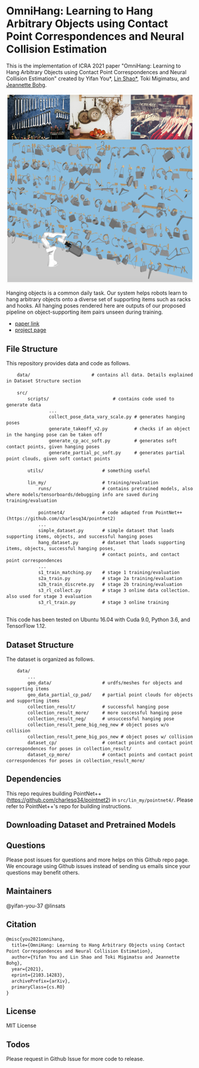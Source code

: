 # OmniHang: Learning to Hang Arbitrary Objects using Contact Point Correspondences and Neural Collision Estimation

This is the implementation of ICRA 2021 paper "OmniHang: Learning to Hang Arbitrary Objects using Contact Point Correspondences and Neural Collision Estimation" created by 
Yifan You*, <a href="https://linsats.github.io/" target="_blank">Lin Shao*</a>, Toki Migimatsu, and <a href="https://web.stanford.edu/~bohg/" target="_blank">Jeannette Bohg</a>.

![image1](./images/teaser.png)

Hanging objects is a common daily task. Our system helps robots learn to hang arbitrary objects onto a diverse set of supporting items such as racks and hooks. All hanging poses rendered here are outputs of our proposed pipeline on object-supporting item pairs unseen during training.

- [paper link](https://arxiv.org/pdf/2103.14283.pdf)
- [project page](https://sites.google.com/view/hangingobject/)


## File Structure

This repository provides data and code as follows.


```
    data/                       # contains all data. Details explained in Dataset Structure section
        
    src/    
        scripts/                        # contains code used to generate data
                ...
                collect_pose_data_vary_scale.py # generates hanging poses
                generate_takeoff_v2.py          # checks if an object in the hanging pose can be taken off
                generate_cp_acc_soft.py         # generates soft contact points, given hanging poses
                generate_partial_pc_soft.py     # generates partial point clouds, given soft contact points

    	utils/					    # something useful

    	lin_my/	                    # training/evaluation 
            runs/                   # contains pretrained models, also where models/tensorboards/debugging info are saved during training/evaluation

            pointnet4/              # code adapted from PointNet++ (https://github.com/charlesq34/pointnet2)
            ...
            simple_dataset.py       # simple dataset that loads supporting items, objects, and successful hanging poses
            hang_dataset.py         # dataset that loads supporting items, objects, successful hanging poses,
                                    # contact points, and contact point correspondences
            ...
            s1_train_matching.py    # stage 1 training/evaluation
            s2a_train.py            # stage 2a training/evaluation
            s2b_train_discrete.py   # stage 2b training/evaluation
            s3_rl_collect.py        # stage 3 online data collection. also used for stage 3 evaluation
            s3_rl_train.py          # stage 3 online training


```
This code has been tested on Ubuntu 16.04 with Cuda 9.0, Python 3.6, and TensorFlow 1.12.

## Dataset Structure
The dataset is organized as follows.

```
    data/
        ...
        geo_data/                   # urdfs/meshes for objects and supporting items
        geo_data_partial_cp_pad/    # partial point clouds for objects and supporting items
        collection_result/          # successful hanging pose
        collection_result_more/     # more successful hanging pose
        collection_result_neg/      # unsuccessful hanging pose
        collection_result_pene_big_neg_new # object poses w/o collision
        collection_result_pene_big_pos_new # object poses w/ collision
        dataset_cp/                 # contact points and contact point correspondences for poses in collection_result/
        dataset_cp_more/            # contact points and contact point correspondences for poses in collection_result_more/

```

## Dependencies

This repo requires building PointNet++(https://github.com/charlesq34/pointnet2) in `src/lin_my/pointnet4/`. Please refer to PointNet++'s repo for building instructions.

## Downloading Dataset and Pretrained Models


## Questions

Please post issues for questions and more helps on this Github repo page. We encourage using Github issues instead of sending us emails since your questions may benefit others.

## Maintainers
@yifan-you-37 
@linsats


## Citation

  <!-- @InProceedings{HuangZhan2020PartAssembly,
      author = {Huang, Jialei and Zhan, Guanqi and Fan, Qingnan and Mo, Kaichun and Shao, Lin and Chen, Baoquan and Guibas, Leonidas and Dong, Hao},
      title = {Generative 3D Part Assembly via Dynamic Graph Learning},
      booktitle = {The IEEE Conference on Neural Information Processing Systems (NeurIPS)},
      year = {2020}
  } -->
    @misc{you2021omnihang,
      title={OmniHang: Learning to Hang Arbitrary Objects using Contact Point Correspondences and Neural Collision Estimation}, 
      author={Yifan You and Lin Shao and Toki Migimatsu and Jeannette Bohg},
      year={2021},
      eprint={2103.14283},
      archivePrefix={arXiv},
      primaryClass={cs.RO}
    }

## License

MIT License

## Todos

Please request in Github Issue for more code to release.
